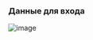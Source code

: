 ### Данные для входа

![image](https://github.com/user-attachments/assets/65852bf6-ceb4-498b-b25b-2c10b2f8f1e7)

